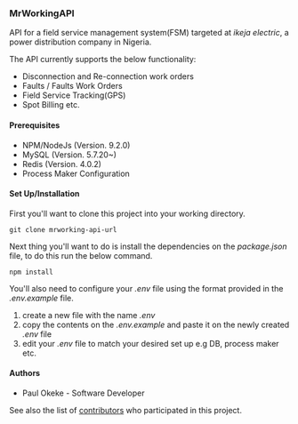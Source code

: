 ### MrWorkingAPI

API for a field service management system(FSM) targeted at
*ikeja electric*, a power distribution company in Nigeria.

The API currently supports the below functionality:

* Disconnection and Re-connection work orders
* Faults / Faults Work Orders
* Field Service Tracking(GPS)
* Spot Billing etc.

#### Prerequisites

* NPM/NodeJs (Version. 9.2.0)
* MySQL (Version. 5.7.20~)
* Redis (Version. 4.0.2)
* Process Maker Configuration


#### Set Up/Installation

First you'll want to clone this project into your working directory.

`git clone mrworking-api-url`

Next thing you'll want to do is install the dependencies on the
*package.json* file, to do this run the below command.

`npm install`

You'll also need to configure your *.env* file using the format provided
in the *.env.example* file.

1. create a new file with the name *.env*
2. copy the contents on the *.env.example* and paste it on the newly
created *.env* file
3. edit your *.env* file to match your desired set up e.g DB,
process maker etc.



#### Authors

* Paul Okeke - Software Developer

See also the list of [contributors](./CONTRIBUTING.md) who participated in this project.
